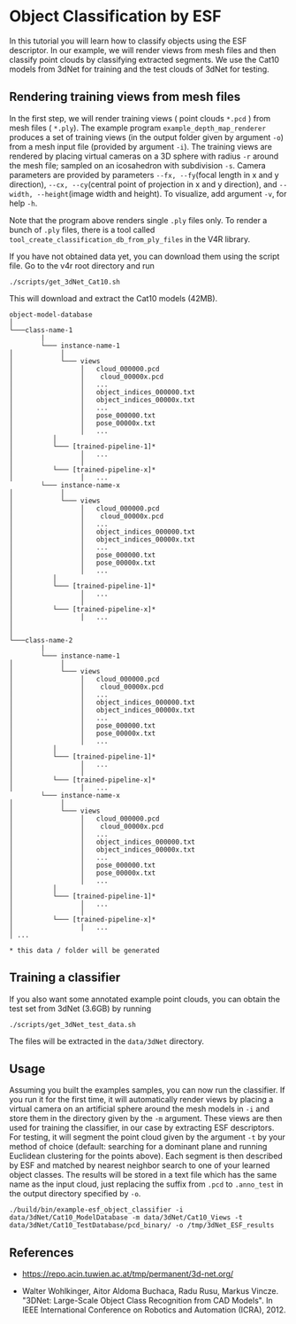 # Object Classification by ESF

In this tutorial you will learn how to classify objects using the ESF descriptor. In our example, we will render views from mesh files and then classify point clouds by classifying extracted segments. We use the Cat10 models from 3dNet for training and the test clouds of 3dNet for testing.


## Rendering training views from mesh files
In the first step, we will render training views ( point clouds `*.pcd` ) from mesh files ( `*.ply`). The example program `example_depth_map_renderer` produces a set of training views (in the output folder given by argument `-o`) from a mesh input file (provided by argument `-i`). The training views are rendered by placing virtual cameras on a 3D sphere with radius `-r` around the mesh file; sampled on an icosahedron with subdivision `-s`. Camera parameters are provided by parameters `--fx, --fy`(focal length in x and y direction), `--cx, --cy`(central point of projection in x and y direction), and `--width, --height`(image width and height). To visualize, add argument `-v`, for help `-h`.

Note that the program above renders single `.ply` files only. To render a bunch of `.ply` files, there is a tool called `tool_create_classification_db_from_ply_files` in the V4R library. 

If you have not obtained data yet, you can download them using the script file. Go to the v4r root directory and run
```
./scripts/get_3dNet_Cat10.sh
```
This will download and extract the Cat10 models (42MB).




```
object-model-database  
│
└───class-name-1
        |
        └─── instance-name-1
│            │
│            └─── views
│                 │   cloud_000000.pcd
│                 │    cloud_00000x.pcd
│                 │   ...
│                 │   object_indices_000000.txt
│                 │   object_indices_00000x.txt
│                 │   ...
│                 │   pose_000000.txt
│                 │   pose_00000x.txt
│                 │   ...
│          │
│          └─── [trained-pipeline-1]*
│                 │   ...
│                 │
│          └─── [trained-pipeline-x]*
│                 │   ...
        └─── instance-name-x
│            │
│            └─── views
│                 │   cloud_000000.pcd
│                 │    cloud_00000x.pcd
│                 │   ...
│                 │   object_indices_000000.txt
│                 │   object_indices_00000x.txt
│                 │   ...
│                 │   pose_000000.txt
│                 │   pose_00000x.txt
│                 │   ...
│          │
│          └─── [trained-pipeline-1]*
│                 │   ...
│                 │
│          └─── [trained-pipeline-x]*
│                 │   ...
│   
│
└───class-name-2
        |
        └─── instance-name-1
│            │
│            └─── views
│                 │   cloud_000000.pcd
│                 │    cloud_00000x.pcd
│                 │   ...
│                 │   object_indices_000000.txt
│                 │   object_indices_00000x.txt
│                 │   ...
│                 │   pose_000000.txt
│                 │   pose_00000x.txt
│                 │   ...
│          │
│          └─── [trained-pipeline-1]*
│                 │   ...
│                 │
│          └─── [trained-pipeline-x]*
│                 │   ...
        └─── instance-name-x
│            │
│            └─── views
│                 │   cloud_000000.pcd
│                 │    cloud_00000x.pcd
│                 │   ...
│                 │   object_indices_000000.txt
│                 │   object_indices_00000x.txt
│                 │   ...
│                 │   pose_000000.txt
│                 │   pose_00000x.txt
│                 │   ...
│          │
│          └─── [trained-pipeline-1]*
│                 │   ...
│                 │
│          └─── [trained-pipeline-x]*
│                 │   ...
│ ...
```
`* this data / folder will be generated`


## Training a classifier  


If you also want some annotated example point clouds, you can obtain the test set from 3dNet (3.6GB) by running

```
./scripts/get_3dNet_test_data.sh
```

The files will be extracted in the `data/3dNet` directory.

## Usage
Assuming you built the examples samples, you can now run the classifier. If you run it for the first time, it will automatically render views by placing a virtual camera on an artificial sphere around the mesh models in `-i` and store them in the directory given by the `-m` argument. These views are then used for training the classifier, in our case by extracting ESF descriptors. For testing, it will segment the point cloud given by the argument `-t` by your method of choice (default: searching for a dominant plane and running Euclidean clustering for the points above). Each segment is then described by ESF and matched by nearest neighbor search to one of your learned object classes. The results will be stored in a text file which has the same name as the input cloud, just replacing the suffix from `.pcd` to `.anno_test` in the output directory specified by `-o`.  
```
./build/bin/example-esf_object_classifier -i data/3dNet/Cat10_ModelDatabase -m data/3dNet/Cat10_Views -t data/3dNet/Cat10_TestDatabase/pcd_binary/ -o /tmp/3dNet_ESF_results
```

## References
* https://repo.acin.tuwien.ac.at/tmp/permanent/3d-net.org/

*  Walter Wohlkinger, Aitor Aldoma Buchaca, Radu Rusu, Markus Vincze. "3DNet: Large-Scale Object Class Recognition from CAD Models". In IEEE International Conference on Robotics and Automation (ICRA), 2012.
